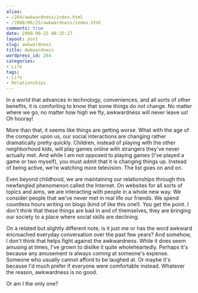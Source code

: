 ```yaml
---
alias:
- /264/awkwardness/index.html
- /2008/06/25/awkwardness/index.html
comments: true
date: 2008-06-25 08:25:27
layout: post
slug: awkwardness
title: Awkwardness
wordpress_id: 264
categories:
- Life
tags:
- Life
- Relationships
---
```


In a world that advances in technology, conveniences, and all sorts of other benefits, it is comforting to know that some things do not change.  No matter where we go, no matter how high we fly, awkwardness will never leave us!  Oh hooray!

More than that, it seems like things are getting worse.  What with the age of the computer upon us, our social interactions are changing rather dramatically pretty quickly.  Children, instead of playing with the other neighborhood kids, will play games online with strangers they've never actually met.  And while I am not opposed to playing games (I've played a game or two myself), you must admit that it is changing things up.  Instead of being active, we're watching more television.  The list goes on and on.

Even beyond childhood, we are maintaining our relationships through this newfangled phenomenon called the Internet.  On websites for all sorts of topics and aims, we are interacting with people in a whole new way.  We consider people that we've never met in real life our friends.  We spend countless hours writing on blogs (kind of like this one!).  You get the point.  I don't think that these things are bad in and of themselves, they are bringing our society to a place where social skills are declining.

On a related but slightly different note, is it just me or has the word awkward encroached everyday conversation over the past few years?  And somehow, I don't think that helps fight against the awkwardness.  While it does seem amusing at times, I've grown to dislike it quite wholeheartedly.  Perhaps it's because any amusement is always coming at someone's expense.  Someone who usually cannot afford to be laughed at.  Or maybe it's because I'd much prefer if everyone were comfortable instead.  Whatever the reason, awkwardness is no good.

Or am I the only one?
